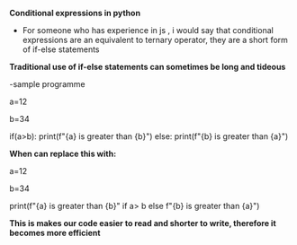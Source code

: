 **Conditional expressions in python**
- For someone who has experience in js , i would say that conditional expressions are an equivalent to ternary operator, they are a short form of if-else statements

**Traditional use of if-else statements can sometimes be long and tideous**

-sample programme

a=12

b=34

if(a>b):
    print(f"{a} is greater than {b}")
else:
    print(f"{b} is greater than {a}")

**When can replace this with:**

a=12

b=34

print(f"{a} is greater than {b}" if a> b else f"{b} is greater than {a}")

**This is makes our code easier to read and shorter to write, therefore it becomes more efficient**